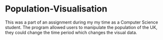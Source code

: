 # Population-Visualisation
This was a part of an assignment during my my time as a Computer Science student. The program allowed users to manipulate the population of the UK, they could change the time period which changes the visual data. 
